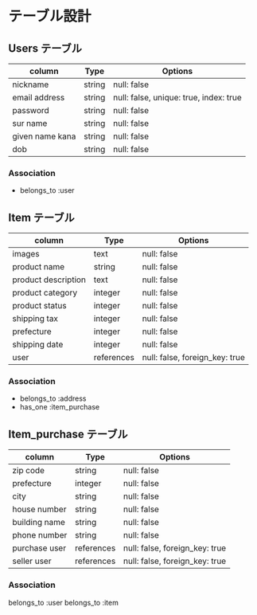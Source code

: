 # テーブル設計

## Users テーブル
| column          | Type   | Options                                |
| --------------- | ------ | -------------------------------------- |
| nickname        | string | null: false                            |
| email address   | string | null: false, unique: true, index: true |
| password        | string | null: false                            |
| sur name        | string | null: false                            |
| given name kana | string | null: false                            |
| dob             | string | null: false                            |

### Association
- belongs_to :user


## Item テーブル
| column              | Type       | Options                        |
| ------------------- | ---------- | ------------------------------ |
| images              | text       | null: false                    |
| product name        | string     | null: false                    |
| product description | text       | null: false                    |
| product category    | integer    | null: false                    |
| product status      | integer    | null: false                    |
| shipping tax        | integer    | null: false                    |
| prefecture          | integer    | null: false                    |
| shipping date       | integer    | null: false                    |
| user                | references | null: false, foreign_key: true |

### Association
- belongs_to :address
- has_one :item_purchase

## Item_purchase テーブル
| column        | Type       | Options                        |
| ------------- | ---------- | ------------------------------ |
| zip code      | string     | null: false                    |
| prefecture    | integer    | null: false                    |
| city          | string     | null: false                    |
| house number  | string     | null: false                    |
| building name | string     | null: false                    |
| phone number  | string     | null: false                    |
| purchase user | references | null: false, foreign_key: true |
| seller user   | references | null: false, foreign_key: true |

### Association
belongs_to :user
belongs_to :item
